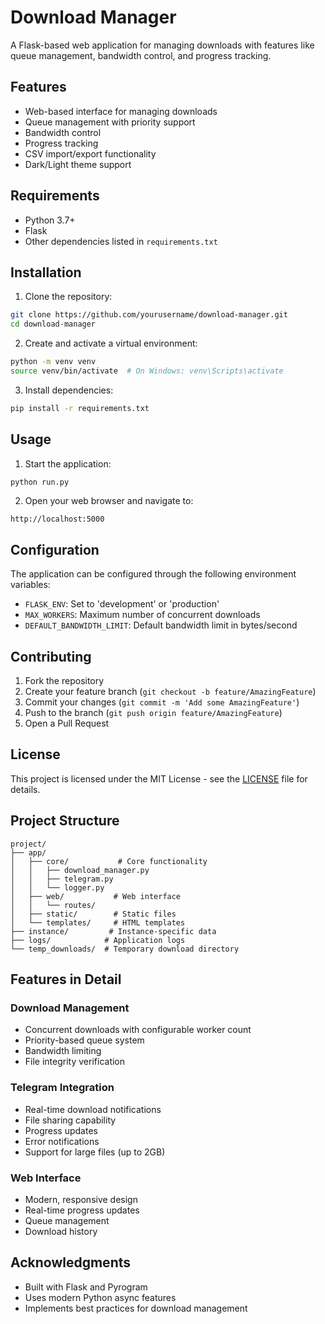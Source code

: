 # Download Manager

A Flask-based web application for managing downloads with features like queue management, bandwidth control, and progress tracking.

## Features

- Web-based interface for managing downloads
- Queue management with priority support
- Bandwidth control
- Progress tracking
- CSV import/export functionality
- Dark/Light theme support

## Requirements

- Python 3.7+
- Flask
- Other dependencies listed in `requirements.txt`

## Installation

1. Clone the repository:
```bash
git clone https://github.com/yourusername/download-manager.git
cd download-manager
```

2. Create and activate a virtual environment:
```bash
python -m venv venv
source venv/bin/activate  # On Windows: venv\Scripts\activate
```

3. Install dependencies:
```bash
pip install -r requirements.txt
```

## Usage

1. Start the application:
```bash
python run.py
```

2. Open your web browser and navigate to:
```
http://localhost:5000
```

## Configuration

The application can be configured through the following environment variables:

- `FLASK_ENV`: Set to 'development' or 'production'
- `MAX_WORKERS`: Maximum number of concurrent downloads
- `DEFAULT_BANDWIDTH_LIMIT`: Default bandwidth limit in bytes/second

## Contributing

1. Fork the repository
2. Create your feature branch (`git checkout -b feature/AmazingFeature`)
3. Commit your changes (`git commit -m 'Add some AmazingFeature'`)
4. Push to the branch (`git push origin feature/AmazingFeature`)
5. Open a Pull Request

## License

This project is licensed under the MIT License - see the [LICENSE](LICENSE) file for details.

## Project Structure

```
project/
├── app/
│   ├── core/           # Core functionality
│   │   ├── download_manager.py
│   │   ├── telegram.py
│   │   └── logger.py
│   ├── web/           # Web interface
│   │   └── routes/
│   ├── static/        # Static files
│   └── templates/     # HTML templates
├── instance/         # Instance-specific data
├── logs/            # Application logs
└── temp_downloads/  # Temporary download directory
```

## Features in Detail

### Download Management
- Concurrent downloads with configurable worker count
- Priority-based queue system
- Bandwidth limiting
- File integrity verification

### Telegram Integration
- Real-time download notifications
- File sharing capability
- Progress updates
- Error notifications
- Support for large files (up to 2GB)

### Web Interface
- Modern, responsive design
- Real-time progress updates
- Queue management
- Download history

## Acknowledgments

- Built with Flask and Pyrogram
- Uses modern Python async features
- Implements best practices for download management 